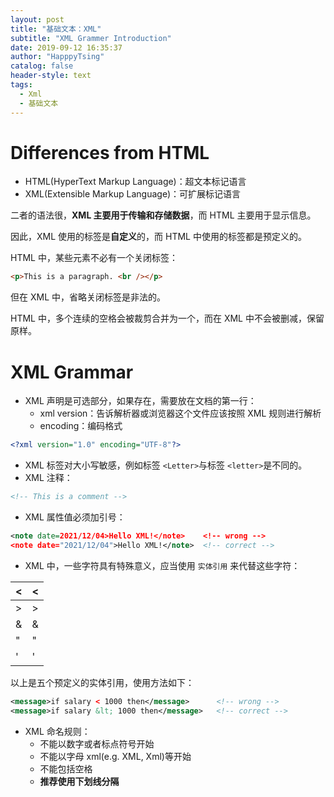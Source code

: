 ```yaml
---
layout: post
title: "基础文本：XML"
subtitle: "XML Grammer Introduction"
date: 2019-09-12 16:35:37
author: "HapppyTsing"
catalog: false
header-style: text
tags:
  - Xml
  - 基础文本
---
```


# Differences from HTML

- HTML(HyperText Markup Language)：超文本标记语言
- XML(Extensible Markup Language)：可扩展标记语言

二者的语法很，**XML 主要用于传输和存储数据**，而 HTML 主要用于显示信息。

因此，XML 使用的标签是**自定义**的，而 HTML 中使用的标签都是预定义的。

HTML 中，某些元素不必有一个关闭标签：

```html
<p>This is a paragraph. <br /></p>
```

但在 XML 中，省略关闭标签是非法的。

HTML 中，多个连续的空格会被裁剪合并为一个，而在 XML 中不会被删减，保留原样。

# XML Grammar

- XML 声明是可选部分，如果存在，需要放在文档的第一行：
  - xml version：告诉解析器或浏览器这个文件应该按照 XML 规则进行解析
  - encoding：编码格式

```xml
<?xml version="1.0" encoding="UTF-8"?>
```

- XML 标签对大小写敏感，例如标签 `<Letter>`与标签 `<letter>`是不同的。
- XML 注释：

```xml
<!-- This is a comment -->
```

- XML 属性值必须加引号：

```xml
<note date=2021/12/04>Hello XML!</note>    <!-- wrong -->
<note date="2021/12/04">Hello XML!</note>  <!-- correct -->
```

- XML 中，一些字符具有特殊意义，应当使用 `实体引用` 来代替这些字符：

| &lt;   | <   |
| ------ | --- |
| &gt;   | >   |
| &amp;  | &   |
| &quot; | "   |
| &apos; | '   |

以上是五个预定义的实体引用，使用方法如下：

```xml
<message>if salary < 1000 then</message>      <!-- wrong -->
<message>if salary &lt; 1000 then</message>   <!-- correct -->
```

- XML 命名规则：
  - 不能以数字或者标点符号开始
  - 不能以字母 xml(e.g. XML, Xml)等开始
  - 不能包括空格
  - **推荐使用下划线分隔**
